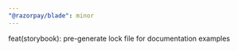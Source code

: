 ```yaml
---
"@razorpay/blade": minor
---
```


feat(storybook): pre-generate lock file for documentation examples
